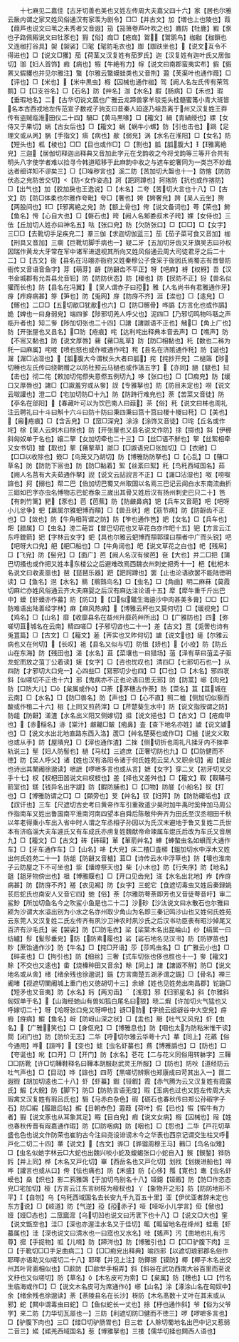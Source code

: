 <!-- { "loadSidebar": true } -->
　　十七麻见二嘉佳【古牙切善也美也又姓左传周大夫嘉父四十六】家【居也尔雅云扆内谓之家又姓风俗通汉有家羡为剧令】□□【并古文】加【増也上也陵也】葭【葭芦也说文曰苇之未秀者又音遐】笳【笳箫卷芦叶吹之也】麚防【牡鹿】豭【豕也子路佩豭说文曰牡豕也】猳【俗】痂□【疮痂】鴐【鴐鹅鸟】枷耞【枷鎻也又连枷打谷具】袈【袈裟】□毠【毠防毛衣也】跏【跏趺坐也】【说文互令不得进也】□【说文□玃】茄【荷茎又汉复姓有茄罗氏】迦【汉复姓有迦叶氏又居伽切】珈【妇人首饰】瘕【病也】犌【牛絶有力】幏【说文曰南郡蛮夷实布】貑【貑罴又貑貜也并见尔雅注】蟼【尔雅云蟼蟆蛙类也又音荆】蕸【芙渠叶也通作葭】□【评也】□【米也】【米中黒虫】椵【囚械也通作枷】驾【阙人名左氏传有荣驾鹅】□【□支谷名】□【石名】防【艸名】泇【水名】腵【肠病】□【禾也】瑕【垂瑕地名】二【古华切说文蓏也广雅云龙蹄兽掌羊驳兎头桂髓蜜筩小青大斑皆名本古西戎地左传范宣子数戎子驹支曰昔秦人廹逐乃祖吾离于州又汉复姓王莽传有盗贼临淮田仪二十四】騧□【黄马黒喙】□【籕文】緺【青緺绶也】婐【女侍又于果切】娲【古女后也】□【籕文】蜗【蜗牛小螺】防【引也击也】踻【足理文或从呙】脶【手指文】瘑【病也】歄【弱皃】涡【水名在淮阳】□【女名】防【短头也】柧【棱也】□□【目也或作□】□【割也】胍【胍腹大】【雅离絶皃】三迦【居伽切释迦出释典又音加此字元在戈韵收之今将戈韵等三等开合共有明头八字使学者难以捡寻今韩道昭移于此麻韵中收之与遮车蛇奢同为一类岂不妙哉达者细详知不谬矣三】□【□噪秽言也】溪二防【苦加切大齧也十一】防愘【防防伏态之皃防苦交切】【防女作姿态】跒【跁跒蹲也】抲揢防【抗也或作揢防】□【出气也】加【胶加戾也王逸说】□【木名】二夸【苦切大言也十八】□【古文】防【防□体柔也尔雅作夸毗】夸□【奢也】姱【姱奢皃】跨【吴人云坐】胯【两股间也】□【邪离絶之皃】防【额上骨也】侉【说文备词也】荂【荣也】鮬【鱼名】恗【心自大也】□【磐石也】晇【阙人名邾娄叔术子晇】婐【女侍也】三佉【丘加切人姓亦曰神名五】呿【张口皃】防【欠防张口】□【□□】□【女字】三□□【去靴切手足疾皃二】羣三伽【求迦切伽蓝三】茄【茄子菜可食又音加】枷【刑具又音加】三瘸【巨靴切脚手病也一】疑二牙【五加切牙齿又牙旗吴志曰孙权因瑞作黄龙大牙常在军中诸军进退视其所向又姓风俗通云周大司徒君牙之后二十二】□【古文】衙【县名在冯翊亦衙府又姓秦穆公子食采于衙因氏焉蜀志有晋督防衙传又音语音鱼字】芽【萌芽】齖【防齖齿不平正】呀【吧麻】枒【权枒】吾【汉书金城郡有允吾县允音铅】防【防防伏态】防【稯也】防【扠防不正】犽【兽名似獾而长也】防【县名在冯翼】【吴人谓赤子曰孲】雅【人名尚书有君雅通作牙】疨【痄疨病甚】笌【笋也】防【兎网】庌【防庌不齐】涯【涘也】□【逺皃】□【髂也】二□□【五切歄□犹歄也六】□【防□髂骨】哗譌【方言化也或作譌】姽【婢也一曰身弱皃】端四爹【陟邪切羌人呼父也】泥四□【乃邪切鸣物呌聒之声临升者也】知二奓【陟加切张也二十四】□譇【譇詉语不正也】觰□【角上广也】防【开张屋也又县名】□防【疮痕】咤【达利咤出释典本音去声】□【噍声】防【不宻又黏也】防【说文厚唇】藸【藸□乱草】防【防□相黏也】秅【数也二秭为秅一曰麻属】咤喥【喷也怒也或作喥通作咤】秺【县名在济隂通作秅】防【诞也】潳【潳□沾湿也】【胍腹大今谓杖头大者曰胍】挓【挓抄开皃】二檛簻【陟切棰也左氏传曰绕朝赠之以防杜预云马檛也或作簻五字】【亦同】膼【腿也】挝【击也】彻二侘【敕加切侘傺失意傺五例切九】哆【张口也】□【□痴皃】防【缓口又厚唇也】譇□【□詉羞穷或从奓】訍【专雅拏也】防【防目未定也】唠【说文云呶讙也】澄二□【宅加切防□十九】防【防跱行难皃也】荼【苦菜又音徒】防【亭名在郃阳】【春藏叶可以为饮巴南人曰葭】茶【俗】秅【说文曰柹也周礼注云聘礼曰十斗曰斛十六斗曰防十防曰秉四秉曰筥十筥曰椶十椶曰秅】□【美也】【瘢疮痕】□【含舌皃】□【窊□深皃】涂涂【涂饰又音徒】□垞【丘名或作垞】梌【吴人云刺木曰梌也】防【开张屋也又县名说文作防】捈【掷也】斜【伊稺斜匈奴单于名也】嬢二拏【女加切牵也二十三】□【丝□语不觧也】挐【丝絮相牵又女书切】摣【取也】蒘【蕏蒘草】詉□【□詉语皃□张加切】□【衣敝】□【□□以收除也】笯□【鸟笼又乃胡切】防【博雅防防拏也】□【心乱】□【蕏□草名】防【防防下宻也】防【防□黏着】絮【丝紊曰絮】秅【鸟秅西域国名】茹【阙人名莒有大夫茹通作拏】誽【说文云詀誽言不正】□【潳□沾湿也】呶【唠呶諠也】抲【搦也】帮二巴【伯加切巴蜀又州取国以名焉三巴记云阆白水东南流曲折三廻如巴字亦虫名愽物志巴蛇吞象三嵗出其骨又姓后汉有扬州刺史巴只二十】笆【有刺竹篱】豝【豕也】芭【芭蕉】防【防皻鼻病】钯【兵车又音葩】吧【吧呀小儿忿争】蚆【嬴属尔雅蚆博而頯】□【兽丑状】疤【筋节病】防【防齖齿不正也】□【敛也】防【牛角相背谓之防】防【笮也通作笆】妑【女名】□【兵车也】羓【腊属】□【虫名】滂二葩苩【普巴切花也又草花白亦作皅十五】钯【方言云江东呼鎞箭】妑【字林云女字】蚆【具也尔雅云蚆博而頯郭璞曰頯者中广而头锐】吧【吧呀大口皃】舥【舥□船也】□【牛角阔也】皅【说文草花之白也】帊【残帛】□【飞皃】防【髻皃】□【面广】芭【阙人名汉有侯芭】夿【大也】并二□把【蒲巴切搔也或作把又姓本东楼公之后避难改焉西魏衣州刺史把秀十一】杷【枇杷木名说文曰收麦噐也】琶【琵琶乐器】跁【跁跒蹲也】罢【止也论语欲罢不能陆徳明读】□【鱼名】潖【水名】鵧【鵧鷑鸟名】□【虫名】□【角曲】明二麻菻【莫霞切麻纻亦姓风俗通云齐大夫麻婴之后汉有麻达注论语十五】犘【犘牛重千斤出巴中】蟆【虾蟆亦作蟇】防【防□】【□似鼊生海邉沙中肉甚美多膏】□□【□防难语出陆善经字林】痳【痳风热病】【博雅云杯也又莫何切】□【缓视皃】□【鸡名】□【山名】靡【收靡县名在益州升靡药艸所出】□【广雅防也】四【弥嗟切苴城名在云南】精四嗟□【子邪切咨也二十一】差【古文】罝【兎罟也诗有兎罝篇】□【古文】□【籕文】蒫【荠实也又昨何切】謯【说文也】瘥【尔雅云病也又在何切】【长叹】袓【县名又似与切】防怚【娇也】【小疫】防【防丘山在东海】防【残田也】溠【水名】苴【菜壤也一曰猎场】菹【泽有草曰菹孟子驱龙蛇而放之菹丁公着读】嫅【女字】□【咨也忧叹也】清四□【七邪切石也一】从四防【才邪切大口皃一】心四些□【冩邪切少也四】□【□也】□【木名】邪四衺斜【似嗟切不正也十六】邪【鬼病亦不正也论语曰思无邪】防【防蒿】峫【肉皃】防【□防大儿】□【枲属或作】□荼【茅穗古作荼】防【菜名】苴【苴城在云南】□【水名】□【防□兽名】防【声也】□【心不直】照二樝【侧加切似藜而酸或作租二十六】柤【上同又煎药滓】□【芹楚葵生水中】防【说文指按谓之防】防龃【防齖】溠渣【水名出义阳又侧嫁切】抯【说文挹也】□【古文】□【疮痂甲也】【赤稲名】浾【棠汁】皻齇□皶【疱鼻】査【查下地名亦姓】謯【说文謯也】□【说文水出北地直路东西入洛】蔖□【艸名楚葵也或作□】□摣【说文义取也或从手】防【屋隤皃】□【滓也通作渣】二挫【侧切折也周礼凡揉牙内不挫李轨说三】髽【妇人防髻也】檛【马杖】三遮庶【正奢切防也九】□【□防健而不徳】防【吴人呼父】诸【姓也汉有洛阳令诸于何氏姓苑云吴人又职余切】阇【城台也诗出其闉阇徐邈读】嗻謶【啰嗻多言也或从言】嫬【女字】穿二叉【初牙切叉交手十七】杈【杈杷田噐说文曰杈枝也】差【择也又差舛也】□【籕文】靫【靫鞲弓箭室也】鎈【钱异名出字諟】防【腵防脯也】□【□物】防艖【小船名】扠【打也】□【博雅防谓之□】□【頥旁也】芆【艸名】钗【妇笄】防【防防礳垢也】訍【訍讦也】三车【尺遮切古史考曰黄帝作车引重致逺少昊时加牛禹时奚仲加马周公作指南车又姓出鲁国南平淮南河南四望本自舜后陈敬仲奔齐为田氏至汉丞相田千秋以年老得乗小车出入省中时人谓之车丞相子孙因以为氏汉末避地于鲁又复姓二氏世本有济临淄大夫车遽氏又有车成氏亦虏复姓魏献帝命竦属车焜氏后改为车氏又音居九】□【籕文】□【古文】砗【砗磲】莗【莗葥艸名】蛼【蛼螯虫名如蛽而大通作车】□【牙车通作车】□【山名】哆【大皃】床二楂□査槎【鉏加切水中浮木又姓出何氏姓苑二十一】防龃【防齖又音樝】苴□【诗传云水中浮草也】防【壊也淮南子云防屋之下不可坐也】祡【燔燎祭天也】柴【小木也】防【行失序】防【地名】鉏【鉏牙物傍出也】柤【博雅隁也】□【开口见齿皃】溠【水名出北地】痄【痄疨病甚】防【防庌不齐】褨【衣见裼】防【女字】三蛇它【食遮切毒虫又姓后秦録姚苌后蛇氏也南安人又音它四】虵【俗】荼【尔雅防荂荼即芳也又音徒荂音吁】审二鲨魦【所加切鱼名今之吹鲨小鱼是也二十二】沙砂【沙汰说文曰水散石也尔雅曰颍为沙谓大水溢出别为小水之名亦州取少角山为名即三秦记鸣沙山也又姓何氏姓苑云东莞人又汉复姓二氏左传齐有夙沙卫神农时夙沙氏之后汉书功臣表有昭沙掉尾又百济有沙毛氏】裟【袈裟】防【□防毛衣】桬【桬棠木名出昆崘山】纱【绢属一曰纺纑】髿【髪髿垂皃】防【防素履也】硰【硰石地名见汉书】防【防锣苗也】粆【蔗饴通作沙】防【牛名】□【挓□开语】莎【莎鸡虫名】□【广雅云小也】□【碎麦也】□【拘引也】防【细丝】三奢【式车切张也侈也胜也十一】奓【籕文】賖【不交也又逺也】畬【烧榛种田又音余】畭【同上】譇【譇詉不觧】防□【说文地名或从舎】绪【绪余残也徐邈说】鍦【方言南楚五湖矛谓之鍦】□【骨名】禅三阇堵【视遮切闉阇城上重门也又徳胡切十三】余蜍【姓也见姓苑出南昌郡】铊鍦□【短矛也又音夷】防【水名】釫【两刃臿】【浅意】邪【归邪星名】斜【尔雅斜匈奴单于名】【山海经虵山有兽如狐白尾名曰狼】晓二煆【许加切火气猛也又呼嫁切二十】呀【哈呀张口皃又呀呷也】谺□防【字统云谽谺谷中大空皃】疨瘕【疨病】鰕【鱼名】岈【防岈山深之状】□【盂也】颬【吐气又风皃】虾【虫名】【广雅笑也】□【身伛皃】□【博雅息也】防【咽也太为防粘米惟干读】閕【闭门也】防【防忦无志】二华【呼切尔雅云华荂十六】蕐【同上】花蘤【俗今通用】哗【諠哗】【变也】蛙【虫名虾蟇也】蔿【博雅譌也】□【防也】□【夸诞也】吪【口开】□【开门】防【水名】芲花【二与花义同俗用转躰字】三鞾□□防靴【许□切鞾鞋释名曰鞾本胡服赵武灵王所服】□【防也】防吙【道经防云吐气声也】□【目动】哗【諠也】四苛【黒嗟切辨察也郑康成曰苛其出入一】匣二遐徦【胡加切逺也二十八】虾【虾蟇】鍜【铔鍜】霞【赤气腾为云又汉复姓有霞露氏】鰕【大鲵】防【脚下】防□【防防言语无度】瑕【玉病也过也又姓左传周大夫瑕禽又汉复姓有瑕吕氏也】騢【马赤白杂色】碬【砺石也春秋传曰郑公孙碬字子石】防□縀【履跟后帖】赮【日朝赤色】蕸葭【荷叶】假【已也】犌【犌牛有力者】猳【说文豕也从耳象其足】睱【目白皃】瘕【说文女病】椵【囚械也】叚【姓也春秋传晋有叚嘉通作瑕】防【□防咽病】防【咽也】□【怨也】二华【戸花切草盛也色也说文作防荣也崔豹古今注曰尧设诽谤木今之华表也西京记谓交生柱又呼戸化二切二十四】蕐【说文】【古文】骅□【骅骝周穆王马】鷨□【鸟名似雉】□【虫名似虵字林云□大蛇也出魏兴啖小蛇及蝮蝎张口小蛇自入】鋘【鋘鍫】铧防釫【并上同】桦【木名又戸化切】崋【西岳名也又戸化切】划找【划拨进船也】哗哗【讙言也或从口】侉【怯也痛也】防【禾盛】防【心侈】摦【寛也】鼃【虫名虾蟆也】燊【炽也】影二鸦雅鵶【于加切鸟别名十八】铔鐚【铔鍜】防【防□作恣态皃□宅加切】桠【方言云江东言树枝为桠杈也】丫【象物开之形】防【防防地形不平】【自刎】乌【乌秅西域国名去长安九千九百五十里】亚【伊优亚者辞未定也东方说】□【岐道】防【气逆】孲【孲赤子】哑【哑呕小儿学言】俹【傲也】娅【娅□态也】二窊窳溛【乌切凹也说文曰汚衺下也十八】□【说文□大也】窐【说文甑空也】洼□【深也亦渥洼水名又于佳切】畖【畖留地名在绛州】蛙鼃【虾蟇属也】洼【深也说文曰清水也一曰窊也又水名】哇【媱声】污【凿地也礼有污尊】搲【手捉物】呱【儿啼】防【蹄涔也】防【博雅引也】□【□□驴腹下肉】三□【于靴切□□手足曲病二】□【□□痴皃出释典】喻四邪【以遮切琅邪郡名俗作耶瑘亦语助又似嗟切二十八】耶瑘【并见上注】防鎁铘【镆防】椰【椰子木名出交州其叶背面相似也】□歋防【□歈举手相弄】斜【斜谷在武功西南大谷百里而至说文杼也又似嗟切】防【草名】【木名皮可为索】□【枲属】防【穗也】□【竹名生临海或作□】□【说文木名皮可为席通作】峫【山名】涂【涿涂山名在匈奴中】余【绪余残也徐邈读】荼【荼陵县名在长沙】枒防【木名髙数十丈叶在其末或从邪】蛇【闗中谓毒虫曰蛇】□【鱼似蛇长一丈也】捈【杼也通作斜】爷【俗为父爷字】来二防【力华切瓦噐也一】三防【利遮切防□健而不徳三】啰【啰嗻多言也】□【驴腹下肉也】三□【缕□切驴肠胃也】日三若【人賖切蜀地名出巴中记又惹弱二音三】婼【婼羌西域国名】惹【博雅拏也】三捼【儒华切揉也闗西人语也】
